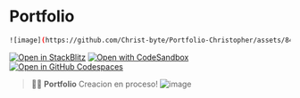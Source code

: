 # Portfolio

```sh
![image](https://github.com/Christ-byte/Portfolio-Christopher/assets/84692543/e7fac758-a572-4fb7-8b39-7297e8b1205f)

```

[![Open in StackBlitz](https://developer.stackblitz.com/img/open_in_stackblitz.svg)](https://stackblitz.com/github/withastro/astro/tree/latest/examples/basics)
[![Open with CodeSandbox](https://assets.codesandbox.io/github/button-edit-lime.svg)](https://codesandbox.io/p/sandbox/github/withastro/astro/tree/latest/examples/basics)
[![Open in GitHub Codespaces](https://github.com/codespaces/badge.svg)](https://codespaces.new/withastro/astro?devcontainer_path=.devcontainer/basics/devcontainer.json)

> 🧑‍🚀 **Portfolio** Creacion en proceso!
![image](https://github.com/Christ-byte/Portfolio-Christopher/assets/84692543/66799c5c-44d9-4763-ba3a-a61b1c38e856)
